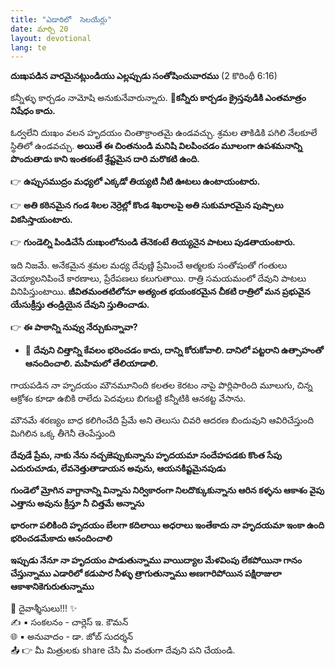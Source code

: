 ```yaml
---
title: "ఎడారిలో  సెలయేర్లు"
date: మార్చి 20
layout: devotional
lang: te
---
```


**దుఃఖపడిన వారమైనట్లుండియు ఎల్లప్పుడు సంతోషించువారము** (2 కొరింథీ 6:16)

కన్నీళ్ళు కార్చడం నామోషి అనుకునేవారున్నారు. 
**📖కన్నీరు కార్చడం క్రైస్తవుడికి ఎంతమాత్రం నిషేధం కాదు.**

 ఓర్వలేని దుఃఖం వలన హృదయం చింతాక్రాంతమై ఉండవచ్చు. శ్రమల తాకిడికి పగిలి నేలకూలే స్థితిలో ఉండవచ్చు. 
**అయితే ఈ చింతనుండి మనిషి విలపించడం మూలంగా ఉపశమనాన్ని పొందుతాడు కాని ఇంతకంటే శ్రేష్టమైన దారి మరొకటి ఉంది.**

👉 **ఉప్పుసముద్రం మధ్యలో ఎక్కడో తియ్యటి నీటి ఊటలు ఉంటాయంటారు.**

👉 **అతి కఠినమైన గండ శిలల నెర్రెల్లో కొండ శిఖరాలపై అతి సుకుమారమైన పుష్పాలు వికసిస్తాయంటారు.**

👉 **గుండెల్ని పిండిచేసే దుఃఖంలోనుండి తేనెకంటే తియ్యనైన పాటలు పుడతాయంటారు.**

ఇది నిజమే. అనేకమైన శ్రమల మధ్య దేవుణ్ణి ప్రేమించే ఆత్మలకు సంతోషంతో గంతులు వెయ్యాలనిపించే కారణాలు, ప్రేరేపణలు కలుగుతాయి. రాత్రి సమయమంలో దేవుని పాటలు వినిపిస్తుంటాయి.
 **జీవితమంతటిలోనూ అత్యంత భయంకరమైన చీకటి రాత్రిలో మన ప్రభువైన యేసుక్రీస్తు తండ్రియైన దేవుని స్తుతించాడు.**

👉 **ఈ పాఠాన్ని నువ్వు నేర్చుకున్నావా?**

- 🔹 **దేవుని చిత్తాన్ని కేవలం భరించడం కాదు, దాన్ని కోరుకోవాలి. దానిలో పట్టరాని ఉత్సాహంతో ఆనందించాలి. మహిమలో తేలియాడాలి.**

గాయపడిన నా హృదయం మౌనమూనింది కలతల కెరటం నాపై పొర్లిపారింది మూలుగు, చిన్న ఆక్రోశం కూడా ఉబికి రాలేదు పెదవులు బిగబట్టి కన్నీటికి ఆనకట్ట వేసాను.

మౌనమే శరణ్యం బాధ కలిగించేది ప్రేమే అని తెలుసు చివరి ఆదరణ బిందువుని ఆవిరిచేస్తుంది మిగిలిన ఒక్క తీగెనీ తెంపేస్తుంది

**దేవుడే ప్రేమ, నాకు నేను నచ్చజెప్పుకున్నాను హృదయమా సందేహపడకు కొంత సేపు ఎదురుచూడు, లేవనెత్తుతాడాయన అవును, ఆయనకిష్టమైనపుడు**

**గుండెలో మ్రోగిన వాగ్దానాన్ని విన్నాను నిర్వికారంగా నిలదొక్కుకున్నాను ఆరిన కళ్ళను ఆకాశం వైపు ఎత్తాను అవును క్రీస్తూ నీ చిత్తమే అన్నాను**

 **భారంగా పలికింది హృదయం బేలగా కదిలాయి అధరాలు ఇంతేకాదు నా హృదయమా ఇంకా ఉంది భరించడమేకాదు ఆనందించాలి**

**ఇప్పుడు నేనూ నా హృదయం పాడుతున్నాము వాయిద్యాల మేళవింపు లేకపోయినా గానం చేస్తున్నాము ఎడారిలో కడుపార నీళ్ళు త్రాగుతున్నాము అణగారిపోయిన పక్షిరాజులా ఆకాశానికెగురుతున్నాము**


<div class="blessing">🙏 <span class="bless-text">దైవాశ్శీసులు!!!</span> ✨</div>

<div class="credit">✍️ <span class="credit-text">▪ సంకలనం - చార్లెస్ ఇ. కౌమన్</span></div>
<div class="credit">🌐 <span class="credit-text">▪ అనువాదం - డా. జోబ్ సుదర్శన్</span></div>


<div class="share">📤 👉 <span class="share-text">మీ మిత్రులకు share చేసి మీ వంతుగా దేవుని పని చేయండి.</span></div>

